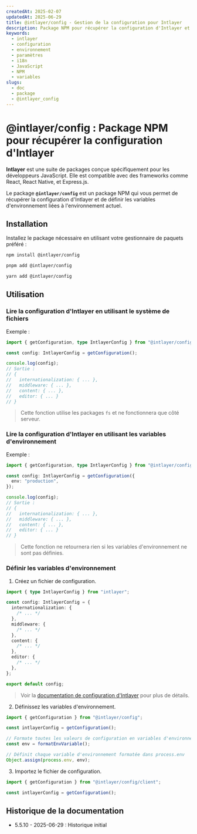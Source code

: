 ```yaml
---
createdAt: 2025-02-07
updatedAt: 2025-06-29
title: @intlayer/config - Gestion de la configuration pour Intlayer
description: Package NPM pour récupérer la configuration d'Intlayer et définir les variables d'environnement pour les paramètres d'internationalisation à travers différents environnements.
keywords:
  - intlayer
  - configuration
  - environnement
  - paramètres
  - i18n
  - JavaScript
  - NPM
  - variables
slugs:
  - doc
  - package
  - @intlayer_config
---
```


# @intlayer/config : Package NPM pour récupérer la configuration d'Intlayer

**Intlayer** est une suite de packages conçue spécifiquement pour les développeurs JavaScript. Elle est compatible avec des frameworks comme React, React Native, et Express.js.

Le package **`@intlayer/config`** est un package NPM qui vous permet de récupérer la configuration d'Intlayer et de définir les variables d'environnement liées à l'environnement actuel.

## Installation

Installez le package nécessaire en utilisant votre gestionnaire de paquets préféré :

```bash packageManager="npm"
npm install @intlayer/config
```

```bash packageManager="pnpm"
pnpm add @intlayer/config
```

```bash packageManager="yarn"
yarn add @intlayer/config
```

## Utilisation

### Lire la configuration d'Intlayer en utilisant le système de fichiers

Exemple :

```ts
import { getConfiguration, type IntlayerConfig } from "@intlayer/config";

const config: IntlayerConfig = getConfiguration();

console.log(config);
// Sortie :
// {
//   internationalization: { ... },
//   middleware: { ... },
//   content: { ... },
//   editor: { ... }
// }
```

> Cette fonction utilise les packages `fs` et ne fonctionnera que côté serveur.

### Lire la configuration d'Intlayer en utilisant les variables d'environnement

Exemple :

```ts
import { getConfiguration, type IntlayerConfig } from "@intlayer/config/client";

const config: IntlayerConfig = getConfiguration({
  env: "production",
});

console.log(config);
// Sortie :
// {
//   internationalization: { ... },
//   middleware: { ... },
//   content: { ... },
//   editor: { ... }
// }
```

> Cette fonction ne retournera rien si les variables d'environnement ne sont pas définies.

### Définir les variables d'environnement

1. Créez un fichier de configuration.

```ts fileName="intlayer.config.ts"
import { type IntlayerConfig } from "intlayer";

const config: IntlayerConfig = {
  internationalization: {
    /* ... */
  },
  middleware: {
    /* ... */
  },
  content: {
    /* ... */
  },
  editor: {
    /* ... */
  },
};

export default config;
```

> Voir la [documentation de configuration d'Intlayer](https://github.com/aymericzip/intlayer/blob/main/docs/docs/fr/configuration.md) pour plus de détails.

2. Définissez les variables d'environnement.

```ts
import { getConfiguration } from "@intlayer/config";

const intlayerConfig = getConfiguration();

// Formate toutes les valeurs de configuration en variables d'environnement
const env = formatEnvVariable();

// Définit chaque variable d'environnement formatée dans process.env
Object.assign(process.env, env);
```

3. Importez le fichier de configuration.

```ts
import { getConfiguration } from "@intlayer/config/client";

const intlayerConfig = getConfiguration();
```

## Historique de la documentation

- 5.5.10 - 2025-06-29 : Historique initial
